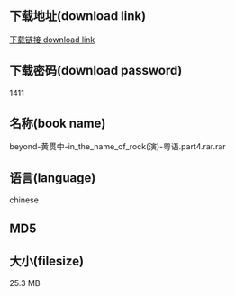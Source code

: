 ## 下载地址(download link)
[下载链接 download link](https://tutu365.netlify.app/?s=beyond-%E9%BB%84%E8%B4%AF%E4%B8%AD-in_the_name_of_rock%28%E6%BC%94%29-%E7%B2%A4%E8%AF%AD.part4.rar)

## 下载密码(download password)
1411

## 名称(book name)
beyond-黄贯中-in_the_name_of_rock(演)-粤语.part4.rar.rar

## 语言(language)
chinese

## MD5


## 大小(filesize)
25.3 MB
